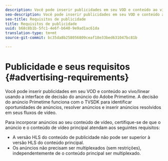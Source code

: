```yaml
---
description: Você pode inserir publicidades em seu VOD e conteúdo ao vivo/linear usando a interface de decisão do anúncio do Adobe Primetime. A decisão do anúncio Primetime funciona com o TVSDK para identificar oportunidades de anúncios, resolver anúncios e inserir anúncios resolvidos em seus fluxos de vídeo.
seo-description: Você pode inserir publicidades em seu VOD e conteúdo ao vivo/linear usando a interface de decisão do anúncio do Adobe Primetime. A decisão do anúncio Primetime funciona com o TVSDK para identificar oportunidades de anúncios, resolver anúncios e inserir anúncios resolvidos em seus fluxos de vídeo.
seo-title: Requisitos de publicidade
title: Requisitos de publicidade
uuid: b68c8b1b-5fc1-4e6f-b640-9e9ad1ac61da
translation-type: tm+mt
source-git-commit: bc35da8b258056809ceaf18e33bed631047bc81b

---
```



# Publicidade e seus requisitos {#advertising-requirements}

Você pode inserir publicidades em seu VOD e conteúdo ao vivo/linear usando a interface de decisão do anúncio do Adobe Primetime. A decisão do anúncio Primetime funciona com o TVSDK para identificar oportunidades de anúncios, resolver anúncios e inserir anúncios resolvidos em seus fluxos de vídeo.

<!--<a id="section_282A8000A8BF4860A24F0D3F1A19BC9E"></a>-->

Para incorporar anúncios ao seu conteúdo de vídeo, certifique-se de que o anúncio e o conteúdo de vídeo principal atendam aos seguintes requisitos:

* A versão HLS do conteúdo de publicidade não pode ser superior à versão HLS do conteúdo principal.
* Os anúncios não precisam ser multiplexados (sem restrições), independentemente de o conteúdo principal ser multiplexado.